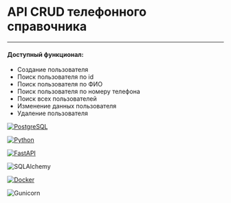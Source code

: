 <h1>API CRUD телефонного справочника</h1>
<hr>
<h4>Доступный функционал:</h4>

- Создание пользователя
- Поиск пользователя по id
- Поиск пользователя по ФИО
- Поиск пользователя по номеру телефона
- Поиск всех пользователей
- Изменение данных пользователя
- Удаление пользователя




[![PostgreSQL](https://img.shields.io/badge/PostgreSQL-336791?style=for-the-badge&logo=postgresql&logoColor=white)](https://www.postgresql.org/)


[![Python](https://img.shields.io/badge/Python-3776AB?style=for-the-badge&logo=python&logoColor=white)](https://www.python.org/)




[![FastAPI](https://img.shields.io/badge/FastAPI-005571?style=for-the-badge&logo=fastapi)](https://fastapi.tiangolo.com/)



![SQLAlchemy](https://img.shields.io/badge/SQLAlchemy-red?style=for-the-badge&logo=sqlalchemy&logoColor=white)



[![Docker](https://img.shields.io/badge/Docker-blue?style=for-the-badge&logo=docker&logoColor=white)](https://www.docker.com/)


![Gunicorn](https://img.shields.io/badge/Gunicorn-blue?style=for-the-badge&logo=gunicorn&logoColor=white)
